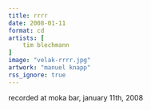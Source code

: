 ```yaml
---
title: rrrr
date: 2008-01-11
format: cd
artists: [
    tim blechmann
]
image: "velak-rrrr.jpg" 
artwork: "manuel knapp"
rss_ignore: true
---
```

recorded at moka bar, january 11th, 2008


